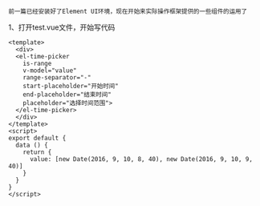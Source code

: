     前一篇已经安装好了Element UI环境，现在开始来实际操作框架提供的一些组件的运用了

1、打开test.vue文件，开始写代码
```
<template>
  <div>
  <el-time-picker
    is-range
    v-model="value"
    range-separator="-"
    start-placeholder="开始时间"
    end-placeholder="结束时间"
    placeholder="选择时间范围">
  </el-time-picker>
  </div>
</template>
<script>
export default {
  data () {
    return {
      value: [new Date(2016, 9, 10, 8, 40), new Date(2016, 9, 10, 9, 40)]
    }
  }
}
</script>
```
